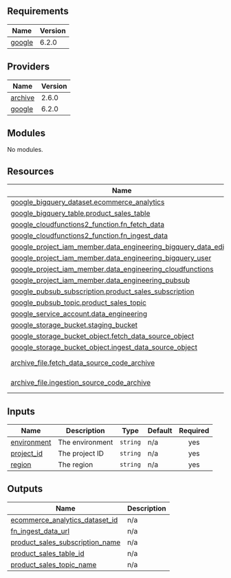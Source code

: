 ## Requirements

| Name | Version |
|------|---------|
| <a name="requirement_google"></a> [google](#requirement\_google) | 6.2.0 |

## Providers

| Name | Version |
|------|---------|
| <a name="provider_archive"></a> [archive](#provider\_archive) | 2.6.0 |
| <a name="provider_google"></a> [google](#provider\_google) | 6.2.0 |

## Modules

No modules.

## Resources

| Name | Type |
|------|------|
| [google_bigquery_dataset.ecommerce_analytics](https://registry.terraform.io/providers/hashicorp/google/6.2.0/docs/resources/bigquery_dataset) | resource |
| [google_bigquery_table.product_sales_table](https://registry.terraform.io/providers/hashicorp/google/6.2.0/docs/resources/bigquery_table) | resource |
| [google_cloudfunctions2_function.fn_fetch_data](https://registry.terraform.io/providers/hashicorp/google/6.2.0/docs/resources/cloudfunctions2_function) | resource |
| [google_cloudfunctions2_function.fn_ingest_data](https://registry.terraform.io/providers/hashicorp/google/6.2.0/docs/resources/cloudfunctions2_function) | resource |
| [google_project_iam_member.data_engineering_bigquery_data_editor](https://registry.terraform.io/providers/hashicorp/google/6.2.0/docs/resources/project_iam_member) | resource |
| [google_project_iam_member.data_engineering_bigquery_user](https://registry.terraform.io/providers/hashicorp/google/6.2.0/docs/resources/project_iam_member) | resource |
| [google_project_iam_member.data_engineering_cloudfunctions](https://registry.terraform.io/providers/hashicorp/google/6.2.0/docs/resources/project_iam_member) | resource |
| [google_project_iam_member.data_engineering_pubsub](https://registry.terraform.io/providers/hashicorp/google/6.2.0/docs/resources/project_iam_member) | resource |
| [google_pubsub_subscription.product_sales_subscription](https://registry.terraform.io/providers/hashicorp/google/6.2.0/docs/resources/pubsub_subscription) | resource |
| [google_pubsub_topic.product_sales_topic](https://registry.terraform.io/providers/hashicorp/google/6.2.0/docs/resources/pubsub_topic) | resource |
| [google_service_account.data_engineering](https://registry.terraform.io/providers/hashicorp/google/6.2.0/docs/resources/service_account) | resource |
| [google_storage_bucket.staging_bucket](https://registry.terraform.io/providers/hashicorp/google/6.2.0/docs/resources/storage_bucket) | resource |
| [google_storage_bucket_object.fetch_data_source_object](https://registry.terraform.io/providers/hashicorp/google/6.2.0/docs/resources/storage_bucket_object) | resource |
| [google_storage_bucket_object.ingest_data_source_object](https://registry.terraform.io/providers/hashicorp/google/6.2.0/docs/resources/storage_bucket_object) | resource |
| [archive_file.fetch_data_source_code_archive](https://registry.terraform.io/providers/hashicorp/archive/latest/docs/data-sources/file) | data source |
| [archive_file.ingestion_source_code_archive](https://registry.terraform.io/providers/hashicorp/archive/latest/docs/data-sources/file) | data source |

## Inputs

| Name | Description | Type | Default | Required |
|------|-------------|------|---------|:--------:|
| <a name="input_environment"></a> [environment](#input\_environment) | The environment | `string` | n/a | yes |
| <a name="input_project_id"></a> [project\_id](#input\_project\_id) | The project ID | `string` | n/a | yes |
| <a name="input_region"></a> [region](#input\_region) | The region | `string` | n/a | yes |

## Outputs

| Name | Description |
|------|-------------|
| <a name="output_ecommerce_analytics_dataset_id"></a> [ecommerce\_analytics\_dataset\_id](#output\_ecommerce\_analytics\_dataset\_id) | n/a |
| <a name="output_fn_ingest_data_url"></a> [fn\_ingest\_data\_url](#output\_fn\_ingest\_data\_url) | n/a |
| <a name="output_product_sales_subscription_name"></a> [product\_sales\_subscription\_name](#output\_product\_sales\_subscription\_name) | n/a |
| <a name="output_product_sales_table_id"></a> [product\_sales\_table\_id](#output\_product\_sales\_table\_id) | n/a |
| <a name="output_product_sales_topic_name"></a> [product\_sales\_topic\_name](#output\_product\_sales\_topic\_name) | n/a |
